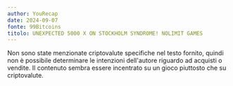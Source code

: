 ```yaml
---
author: YouRecap
date: 2024-09-07
fonte: 99Bitcoins
titolo: UNEXPECTED 5000 X ON STOCKHOLM SYNDROME! NOLIMIT GAMES
---
```


Non sono state menzionate criptovalute specifiche nel testo fornito, quindi non è possibile determinare le intenzioni dell'autore riguardo ad acquisti o vendite. Il contenuto sembra essere incentrato su un gioco piuttosto che su criptovalute.
